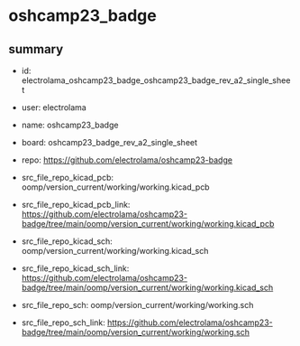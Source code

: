 # oshcamp23_badge
 
## summary 
* id: electrolama_oshcamp23_badge_oshcamp23_badge_rev_a2_single_sheet
* user: electrolama
* name: oshcamp23_badge
* board: oshcamp23_badge_rev_a2_single_sheet
* repo: https://github.com/electrolama/oshcamp23-badge
* src_file_repo_kicad_pcb: oomp/version_current/working/working.kicad_pcb
* src_file_repo_kicad_pcb_link: https://github.com/electrolama/oshcamp23-badge/tree/main/oomp/version_current/working/working.kicad_pcb
* src_file_repo_kicad_sch: oomp/version_current/working/working.kicad_sch
* src_file_repo_kicad_sch_link: https://github.com/electrolama/oshcamp23-badge/tree/main/oomp/version_current/working/working.kicad_sch

* src_file_repo_sch: oomp/version_current/working/working.sch
* src_file_repo_sch_link: https://github.com/electrolama/oshcamp23-badge/tree/main/oomp/version_current/working/working.sch






